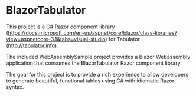 # BlazorTabulator

This project is a C# Razor component library (https://docs.microsoft.com/en-us/aspnet/core/blazor/class-libraries?view=aspnetcore-3.1&tabs=visual-studio) for Tabulator (http://tabulator.info). 

The included WebAssemblySample project provides a Blazor Webassembly application that consumes the BlazorTabulator Razor component library.

The goal for this project is to provide a rich experience to allow developers to generate beautiful, functional tables using C# with idiomatic Razor syntax.
